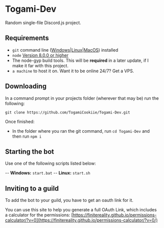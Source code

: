 # Togami-Dev
Random single-file Discord.js project.

## Requirements
- `git` command line ([Windows](https://git-scm.com/download/win/)|[Linux](https://git-scm.com/book/en/v2/Getting-Started-Installing-Git/)|[MacOS](https://git-scm.com/download/mac/)) installed
- `node` [Version 8.0.0 or higher](https://nodejs.org/)
- The node-gyp build tools. This will be **required** in a later update, if I make it far with this project.
- `a machine` to host it on. Want it to be online 24/7? Get a VPS.

## Downloading
In a command prompt in your projects folder (wherever that may be) run the following:

`git clone https://github.com/TogamiCookiie/Togami-Dev.git`

Once finished:
- In the folder where you ran the git command, run `cd Togami-Dev` and then run `npm i`

## Starting the bot
Use one of the following scripts listed below:

-- **Windows:** `start.bat`
-- **Linux:** `start.sh`

## Inviting to a guild
To add the bot to your guild, you have to get an oauth link for it.

You can use this site to help you generate a full OAuth Link, which includes a calculator for the permissions: [https://finitereality.github.io/permissions-calculator/?v=0](https://finitereality.github.io/permissions-calculator/?v=0/)
